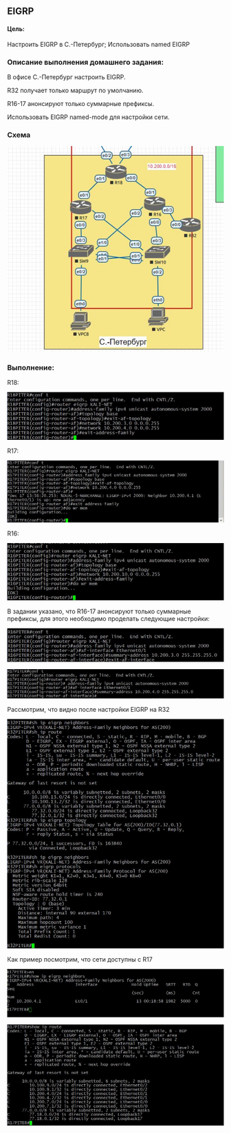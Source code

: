 ## EIGRP

#### Цель:
Настроить EIGRP в С.-Петербург; Использовать named EIGRP


### Описание выполнения домашнего задания:
 В офисе С.-Петербург настроить EIGRP.

R32 получает только маршрут по умолчанию.

R16-17 анонсируют только суммарные префиксы.

Использовать EIGRP named-mode для настройки сети.

### Схема

![alt text](https://github.com/Eliminir/OTUS-LABS-PROF/blob/main/LAB8/1.JPG)


### Выполнение:

R18:

![alt text](https://github.com/Eliminir/OTUS-LABS-PROF/blob/main/LAB8/2.JPG)

R17:

![alt text](https://github.com/Eliminir/OTUS-LABS-PROF/blob/main/LAB8/3.JPG)

R16:

![alt text](https://github.com/Eliminir/OTUS-LABS-PROF/blob/main/LAB8/4.JPG)

В задании указано, что R16-17 анонсируют только суммарные префиксы, для этого необходимо проделать следующие настройки:

![alt text](https://github.com/Eliminir/OTUS-LABS-PROF/blob/main/LAB8/9.JPG)

![alt text](https://github.com/Eliminir/OTUS-LABS-PROF/blob/main/LAB8/10.JPG)



Рассмотрим, что видно после настройки EIGRP на R32

![alt text](https://github.com/Eliminir/OTUS-LABS-PROF/blob/main/LAB8/5.JPG)

Как пример посмотрим, что сети доступны с R17

![alt text](https://github.com/Eliminir/OTUS-LABS-PROF/blob/main/LAB8/6.JPG)

![alt text](https://github.com/Eliminir/OTUS-LABS-PROF/blob/main/LAB8/7.JPG)











